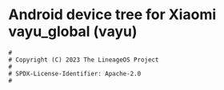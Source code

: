 # Android device tree for Xiaomi vayu_global (vayu)

```
#
# Copyright (C) 2023 The LineageOS Project
#
# SPDX-License-Identifier: Apache-2.0
#
```
